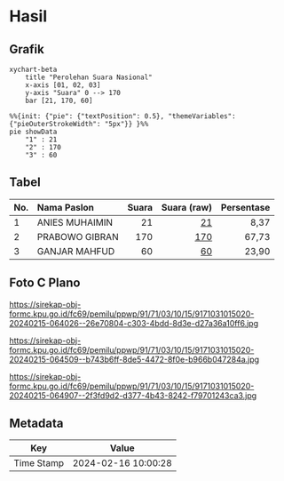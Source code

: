 # Hasil

## Grafik

```mermaid
xychart-beta
    title "Perolehan Suara Nasional"
    x-axis [01, 02, 03]
    y-axis "Suara" 0 --> 170
    bar [21, 170, 60]
```

```mermaid
%%{init: {"pie": {"textPosition": 0.5}, "themeVariables": {"pieOuterStrokeWidth": "5px"}} }%%
pie showData
    "1" : 21
    "2" : 170
    "3" : 60
```

## Tabel

| No. | Nama Paslon    | Suara | Suara (raw) | Persentase |
|:--- |:-------------- | -----:| -----------:| ----------:|
| 1   | ANIES MUHAIMIN | 21    | [21][p-1]   | 8,37       |
| 2   | PRABOWO GIBRAN | 170   | [170][p-2]  | 67,73      |
| 3   | GANJAR MAHFUD  | 60    | [60][p-3]   | 23,90      |


[p-1]: https://github.com/gigit-pemilu/pemilu-2024/blob/main/pilpres/hitung-suara/sub/91-papua/sub/71-kota-jayapura/sub/03-abepura/sub/1015-wahno/sub/020-tps/sub/paslon-1.txt
[p-2]: https://github.com/gigit-pemilu/pemilu-2024/blob/main/pilpres/hitung-suara/sub/91-papua/sub/71-kota-jayapura/sub/03-abepura/sub/1015-wahno/sub/020-tps/sub/paslon-2.txt
[p-3]: https://github.com/gigit-pemilu/pemilu-2024/blob/main/pilpres/hitung-suara/sub/91-papua/sub/71-kota-jayapura/sub/03-abepura/sub/1015-wahno/sub/020-tps/sub/paslon-3.txt

## Foto C Plano

https://sirekap-obj-formc.kpu.go.id/fc69/pemilu/ppwp/91/71/03/10/15/9171031015020-20240215-064026--26e70804-c303-4bdd-8d3e-d27a36a10ff6.jpg

https://sirekap-obj-formc.kpu.go.id/fc69/pemilu/ppwp/91/71/03/10/15/9171031015020-20240215-064509--b743b6ff-8de5-4472-8f0e-b966b047284a.jpg

https://sirekap-obj-formc.kpu.go.id/fc69/pemilu/ppwp/91/71/03/10/15/9171031015020-20240215-064907--2f3fd9d2-d377-4b43-8242-f79701243ca3.jpg


## Metadata

| Key        | Value               |
| ---------- | ------------------- |
| Time Stamp | 2024-02-16 10:00:28 |



